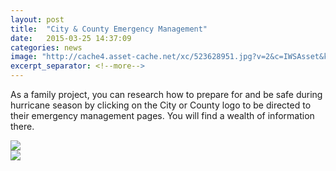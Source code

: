 ```yaml
---
layout: post
title:  "City & County Emergency Management"
date:   2015-03-25 14:37:09
categories: news
image: "http://cache4.asset-cache.net/xc/523628951.jpg?v=2&c=IWSAsset&k=2&d=rZHrmw5RgsTGttbVoaIu4L0egKpYMrHILpNGIrwCNL9OuoN1KbCpmZ5YUWiu4Y-80"
excerpt_separator: <!--more-->
---
```

As a family project, you can research how to prepare for and be safe during hurricane season by clicking on the City or County logo to be directed to their emergency management pages. You will find a wealth of information there.

<div class="row text-center">
	<div class="col-xs-5">
		<a href="http://www.hillsboroughcounty.org/emergency/" target="_blank">
			<img src="{{site.baseurl}}/images/hc-logo.jpg" class="img-responsive">
		</a>
	</div>
	<div class="col-xs-7">
		<a href="http://www.tampagov.net/dept_emergency_management/" target="_blank">
			<img src="{{site.baseurl}}/images/cit-tampa-logo.gif" class="img-responsive">
		</a>
	</div>
</div>